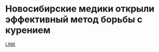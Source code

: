 # Новосибирские медики открыли эффективный метод борьбы с курением



[LINK](https://varlamov.ru/674540.html)